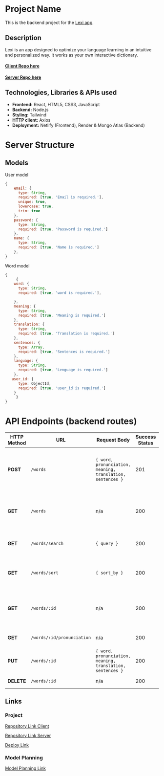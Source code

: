 # Project Name

This is the backend project for the [Lexi app]().

## Description

Lexi is an app designed to optimize your language learning in an intuitive and personalized way. It works as your own interactive dictionary.

#### [Client Repo here](https://github.com/somorales/words-frontend)

#### [Server Repo here](https://github.com/somorales/words-backend)

## Technologies, Libraries & APIs used

- **Frontend:** React, HTML5, CSS3, JavaScript
- **Backend:** Node.js
- **Styling:** Tailwind
- **HTTP client:** Axios
- **Deployment:** Netlify (Frontend), Render & Mongo Atlas (Backend)

# Server Structure

## Models

User model

```javascript
{
    email: {
      type: String,
      required: [true, 'Email is required.'],
      unique: true,
      lowercase: true,
      trim: true
    },
    password: {
      type: String,
      required: [true, 'Password is required.']
    },
    name: {
      type: String,
      required: [true, 'Name is required.']
    },
}
```

Word model

```javascript
{
     {
    word: {
      type: String,
      required: [true, 'word is required.'],

    },
    meaning: {
      type: String,
      required: [true, 'Meaning is required.']
    },
    translation: {
      type: String,
      required: [true, 'Translation is required.']
    },
    sentences: {
      type: Array,
      required: [true, 'Sentences is required.']
    },
    language: {
      type: String,
      required: [true, 'Lenguage is required.']
    },
   user_id: {
      type: ObjectId,
      required: [true, 'user_id is required.']
    }
     }
}
```

# API Endpoints (backend routes)

| HTTP Method | URL                        | Request Body                                               | Success Status | Error Status | Description                                                                             |
| ----------- | -------------------------- | ---------------------------------------------------------- | -------------- | ------------ | --------------------------------------------------------------------------------------- |
| **POST**    | `/words`                   | `{ word, pronunciation, meaning, translation, sentences }` | 201            | 400          | Creates a new word with its pronunciation, meaning, translation, and example sentences. |
| **GET**     | `/words`                   | n/a                                                        | 200            | 400          | Returns an array containing all words created by the user.                              |
| **GET**     | `/words/search`            | `{ query }`                                                | 200            | 400          | Searches for words using the given query term.                                          |
| **GET**     | `/words/sort`              | `{ sort_by }`                                              | 200            | 400          | Sorts words by alphabetical order, oldest, or newest.                                   |
| **GET**     | `/words/:id`               | n/a                                                        | 200            | 404          | Returns details of a specific word, including its meaning and translation.              |
| **GET**     | `/words/:id/pronunciation` | n/a                                                        | 200            | 404          | Returns the pronunciation of a word.                                                    |
| **PUT**     | `/words/:id`               | `{ word, pronunciation, meaning, translation, sentences }` | 200            | 400          | Updates the information of a specific word.                                             |
| **DELETE**  | `/words/:id`               | n/a                                                        | 200            | 404          | Deletes a word by its ID.                                                               |

## Links

### Project

[Repository Link Client](https://github.com/somorales/words-frontend)

[Repository Link Server](https://github.com/somorales/words-backend)

[Deploy Link]()

### Model Planning

[Model Planning Link](https://www.figma.com/design/WQVDchfxFC2seCF5ZRXZKc/Lexi?node-id=0-1&t=pXIPXMF0FTKgnq4G-1)

